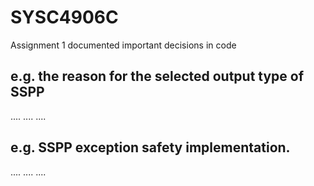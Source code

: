 # SYSC4906C

Assignment 1 documented important decisions in code

## e.g. the reason for the selected output type of SSPP

....
....
....

## e.g. SSPP exception safety implementation.

....
....
....
